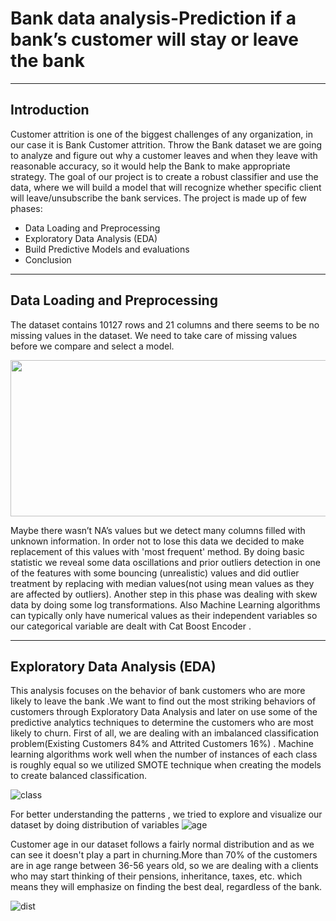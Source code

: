 # Bank data analysis-Prediction if a bank’s customer will stay or leave the bank
----
## Introduction
Customer attrition is one of the biggest challenges of any organization, in our case it is Bank Customer attrition. Throw the Bank dataset we are going to analyze and figure out why a customer leaves and when they leave with reasonable accuracy, so it would help the Bank to make appropriate strategy.
The goal of our project is to create a robust classifier and use the data, where we will build a model that will recognize whether specific client will leave/unsubscribe the bank services. The project is made up of few phases:
  * Data Loading and Preprocessing
  * Exploratory Data Analysis (EDA)
  * Build Predictive Models and evaluations
  * Conclusion
----
## Data Loading and Preprocessing
The dataset contains 10127 rows and 21 columns and there seems to be no missing values in the dataset. We need to take care of missing values before we compare and select a model.

 <img src="https://user-images.githubusercontent.com/81990864/115435526-39eae480-a20a-11eb-9b70-81586c43b819.jpg" width="700" height="250">

Maybe there wasn’t NA’s values but we detect many columns  filled with unknown information. In order not to lose this data we decided to  make replacement of this values with 'most frequent' method. By doing basic statistic we reveal some data oscillations and prior outliers detection in one of the features with some bouncing (unrealistic) values and did outlier treatment by replacing  with median values(not using mean values as they are affected by outliers). Another step  in this phase  was dealing with skew data by doing some log transformations.
Also Machine Learning algorithms can typically only have numerical values as their independent variables so our categorical variable are dealt with Cat Boost Encoder .

----
## Exploratory Data Analysis (EDA)

This analysis focuses on the behavior of bank customers who are more likely to leave the bank .We want to find out the most striking behaviors of customers through Exploratory Data Analysis and later on use some of the predictive analytics techniques to determine the customers who are most likely to churn.
First of all, we are dealing with an imbalanced classification problem(Existing Customers 84% and Attrited Customers 16%) . Machine learning algorithms work well when the number of instances of each class is roughly equal so we utilized  SMOTE technique when creating the models to create balanced classification. 

![class](https://user-images.githubusercontent.com/81990864/115439830-4c1b5180-a20f-11eb-9f7d-9ead22c3605d.jpg)

For better understanding  the patterns , we tried to explore and visualize our dataset by doing distribution of variables
![age](https://user-images.githubusercontent.com/81990864/115442389-3ce9d300-a212-11eb-8f4e-832a0d6c9ae2.jpg)

Customer age in our dataset follows a fairly normal distribution and as we can see it doesn't play a part in churning.More than 70% of the customers are in age range between 36-56 years old, so we are dealing with a clients who may start thinking of their pensions, inheritance, taxes, etc. which means they will emphasize on finding the best deal, regardless of the bank.

![dist](https://user-images.githubusercontent.com/81990864/115441345-08c1e280-a211-11eb-9b56-9329ad9af78e.png)
